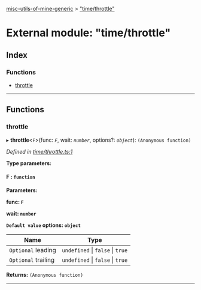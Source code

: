 [misc-utils-of-mine-generic](../README.md) > ["time/throttle"](../modules/_time_throttle_.md)

# External module: "time/throttle"

## Index

### Functions

* [throttle](_time_throttle_.md#throttle)

---

## Functions

<a id="throttle"></a>

###  throttle

▸ **throttle**<`F`>(func: *`F`*, wait: *`number`*, options?: *`object`*): `(Anonymous function)`

*Defined in [time/throttle.ts:1](https://github.com/cancerberoSgx/misc-utils-of-mine/blob/dca33e4/misc-utils-of-mine-generic/src/time/throttle.ts#L1)*

**Type parameters:**

#### F :  `function`
**Parameters:**

**func: `F`**

**wait: `number`**

**`Default value` options: `object`**

| Name | Type |
| ------ | ------ |
| `Optional` leading | `undefined` \| `false` \| `true` |
| `Optional` trailing | `undefined` \| `false` \| `true` |

**Returns:** `(Anonymous function)`

___

